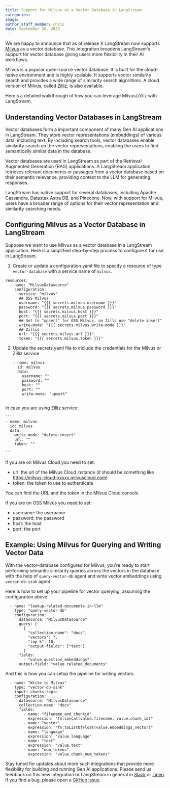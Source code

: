 ```yaml
---
title: Support for Milvus as a Vector Database in LangStream 
categories:
image: 
author_staff_member: chris
date: September 26, 2023
---
```

We are happy to announce that as of release X LangStream now supports [Milvus](https://milvus.io) as a vector database. This integration broadens LangStream's support for vector database giving users more flexibility in their AI workflows.

Milvus is a popular open-source vector database. It is built for the cloud-native environment and is highly scalable. It supports vector similarity search and provides a wide range of similarity search algorithms. A cloud version of Milvus, called [Zilliz](https://zilliz.com/), is also available.

Here's a detailed walkthrough of how you can leverage Milvus/Zilliz with LangStream.

## Understanding Vector Databases in LangStream 


Vector databases form a important component of many Gen AI applications in LangStream. They store vector representations (embeddings) of various data, including text. By including search tools, vector databases enable similarity search on the vector representations, enabling the users to find semantically similar data in the database.

Vector databases are used in LangStream as part of the Retrieval Augmented Generation (RAG) applications. A LangStream application retrieves relevant documents or passages from a vector database based on their semantic relevance, providing context to the LLM for generating responses.

LangStream has native support for several databases, including Apache Cassandra, Datastax Astra DB, and Pinecone. Now, with support for Milvus, users have a broader range of options for their vector representation and similarity searching needs.

## Configuring Milvus as a Vector Database in LangStream

Suppose we want to use Milvus as a vector database in a LangStream application. Here is a simplified step-by-step process to configure it for use in LangStream. 

1. Create or update a configuration.yaml file to specify a resource of type `vector-database` with a service name of `milvus`. 

```
resources:
  - name: "MilvusDatasource"
    configuration:
      service: "milvus"
      ## OSS Milvus
      username: "{{{ secrets.milvus.username }}}"
      password: "{{{ secrets.milvus.password }}}"
      host: "{{{ secrets.milvus.host }}}"
      port: "{{{ secrets.milvus.port }}}"
      ## Set to "upsert" for OSS Milvus, on Zills use "delete-insert"
      write-mode: "{{{ secrets.milvus.write-mode }}}"
      ## Zillis
      url: "{{{ secrets.milvus.url }}}"
      token: "{{{ secrets.milvus.token }}}"
```
2. Update the secrets.yaml file to include the credentials for the Milvus or Zilliz service

    ```
    - name: milvus
      id: milvus
      data:
        username: ""
        password: ""
        host: ""
        port: ""
        write-mode: "upsert"  
        
    ```

In case you are using Zilliz service:


    ```
    - name: milvus
      id: milvus
      data:
        write-mode: "delete-insert"    
        url: ""
        token: ""

    ```

If you are on Milvus Cloud you need to set:
- url: the url of the Milvus Cloud instance (it should be something like https://milvus-cloud-xxxxx.milvuscloud.com)
- token: the token to use to authenticate

You can find the URL and the token in the Milvus Cloud console.

If you are on OSS Milvus you need to set:
- username: the username
- password: the password
- host: the host
- port: the port

## Example: Using Milvus for Querying and Writing Vector Data

With the vector-database configured for Milvus, you're ready to start performing semantic similarity queries across the vectors in the database with the help of `query-vector-db` agent and write vector embeddings using `vector-db-sink` agent. 

Here is how to set up your pipeline for vector querying, assuming the configuration above:

```
  - name: "lookup-related-documents-in-llm"
    type: "query-vector-db"
    configuration:
      datasource: "MilvusDatasource"
      query: |
        {
          "collection-name": "docs",
          "vectors": ?,
          "top-k": 10,
          "output-fields": ["text"]
        }
      fields:
        - "value.question_embeddings"
      output-field: "value.related_documents"
```

And this is how you can setup the pipeline for writing vectors:

```
  - name: "Write to Milvus"
    type: "vector-db-sink"
    input: chunks-topic
    configuration:
      datasource: "MilvusDatasource"
      collection-name: "docs"
      fields:
        - name: "filename_and_chunkid"
          expression: "fn:concat(value.filename, value.chunk_id)"
        - name: "vector"
          expression: "fn:toListOfFloat(value.embeddings_vector)"
        - name: "language"
          expression: "value.language"
        - name: "text"
          expression: "value.text"
        - name: "num_tokens"
          expression: "value.chunk_num_tokens"
```


Stay tuned for updates about more such integrations that provide more flexibility for building and running Gen AI applications. Please send us feedback on this new integration or LangStream in general in [Slack](https://join.slack.com/t/langstream/shared_invite/zt-21leloc9c-lNaGLdiecHuWU5N31L2AeQ) or [Linen](https://www.linen.dev/invite/langstream). If you find a bug, please open a [GitHub issue](https://github.com/LangStream/langstream/issues).
